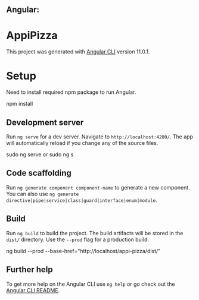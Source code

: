 Angular:
--------

# AppiPizza

This project was generated with [Angular CLI](https://github.com/angular/angular-cli) version 11.0.1.

# Setup

Need to install required npm package to run Angular.

npm install

## Development server

Run `ng serve` for a dev server. Navigate to `http://localhost:4200/`. The app will automatically reload if you change any of the source files.

sudo ng serve or sudo ng s

## Code scaffolding

Run `ng generate component component-name` to generate a new component. You can also use `ng generate directive|pipe|service|class|guard|interface|enum|module`.

## Build

Run `ng build` to build the project. The build artifacts will be stored in the `dist/` directory. Use the `--prod` flag for a production build.

ng build --prod --base-href="http://localhost/appi-pizza/dist/"

## Further help

To get more help on the Angular CLI use `ng help` or go check out the [Angular CLI README](https://github.com/angular/angular-cli/blob/master/README.md).
